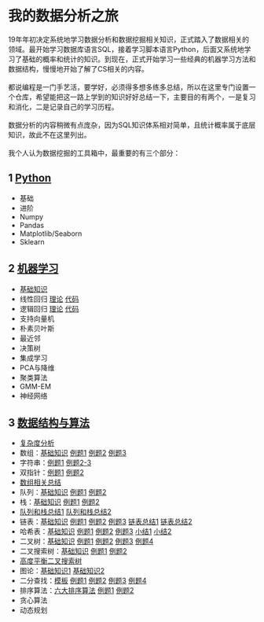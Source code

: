 # 我的数据分析之旅
19年年初决定系统地学习数据分析和数据挖掘相关知识，正式踏入了数据相关的领域。最开始学习数据库语言SQL，接着学习脚本语言Python，后面又系统地学习了基础的概率和统计的知识。到现在，正式开始学习一些经典的机器学习方法和数据结构，慢慢地开始了解了CS相关的内容。
<br><br>
都说编程是一门手艺活，要学好，必须得多想多练多总结，所以在这里专门设置一个仓库，希望能把这一路上学到的知识好好总结一下，主要目的有两个，一是复习和消化，二是记录自己的学习历程。
<br><br>
数据分析的内容稍微有点庞杂，因为SQL知识体系相对简单，且统计概率属于底层知识，故此不在这里列出。
<br><br>
我个人认为数据挖掘的工具箱中，最重要的有三个部分：
## 1 [Python](https://github.com/QuantumDriver/Hello_World/tree/master/Python)
- 基础
- 进阶
- Numpy
- Pandas
- Matplotlib/Seaborn
- Sklearn
## 2 [机器学习](https://github.com/QuantumDriver/Hello_World/tree/master/%E6%9C%BA%E5%99%A8%E5%AD%A6%E4%B9%A0)
- [基础知识](https://github.com/QuantumDriver/Hello_World/blob/master/%E6%9C%BA%E5%99%A8%E5%AD%A6%E4%B9%A0/%E6%9C%BA%E5%99%A8%E5%AD%A6%E4%B9%A0%E5%9F%BA%E7%A1%80%E6%A6%82%E5%BF%B5.ipynb)
- 线性回归 [理论](https://github.com/QuantumDriver/Hello_World/blob/master/%E6%9C%BA%E5%99%A8%E5%AD%A6%E4%B9%A0/%E7%BA%BF%E6%80%A7%E5%9B%9E%E5%BD%92.pdf) [代码](https://github.com/QuantumDriver/Hello_World/blob/master/%E6%9C%BA%E5%99%A8%E5%AD%A6%E4%B9%A0/%E7%BA%BF%E6%80%A7%E5%9B%9E%E5%BD%92%E4%BB%A3%E7%A0%81.ipynb)
- 逻辑回归 [理论](https://github.com/QuantumDriver/Hello_World/blob/master/%E6%9C%BA%E5%99%A8%E5%AD%A6%E4%B9%A0/%E9%80%BB%E8%BE%91%E5%9B%9E%E5%BD%92.pdf) [代码](https://github.com/QuantumDriver/Hello_World/blob/master/%E6%9C%BA%E5%99%A8%E5%AD%A6%E4%B9%A0/%E9%80%BB%E8%BE%91%E5%9B%9E%E5%BD%92%E4%BB%A3%E7%A0%81.ipynb)
- 支持向量机
- 朴素贝叶斯
- 最近邻
- 决策树
- 集成学习
- PCA与降维
- 聚类算法
- GMM-EM
- 神经网络
## 3 [数据结构与算法]()
- [复杂度分析](https://github.com/QuantumDriver/Hello_World/blob/master/%E6%95%B0%E6%8D%AE%E7%BB%93%E6%9E%84%E4%B8%8E%E7%AE%97%E6%B3%95/%E6%97%B6%E7%A9%BA%E9%97%B4%E5%A4%8D%E6%9D%82%E5%BA%A6.ipynb)
- 数组：[基础知识](https://github.com/QuantumDriver/Hello_World/blob/master/%E6%95%B0%E6%8D%AE%E7%BB%93%E6%9E%84%E4%B8%8E%E7%AE%97%E6%B3%95/%E6%95%B0%E7%BB%84.ipynb) [例题1](https://github.com/QuantumDriver/Hello_World/blob/master/%E6%95%B0%E6%8D%AE%E7%BB%93%E6%9E%84%E4%B8%8E%E7%AE%97%E6%B3%95/%E6%95%B0%E7%BB%84%E9%A2%98.ipynb) [例题2](https://github.com/QuantumDriver/Hello_World/blob/master/%E6%95%B0%E6%8D%AE%E7%BB%93%E6%9E%84%E4%B8%8E%E7%AE%97%E6%B3%95/%E4%BA%8C%E7%BB%B4%E6%95%B0%E7%BB%841.ipynb) [例题3](https://github.com/QuantumDriver/Hello_World/blob/master/%E6%95%B0%E6%8D%AE%E7%BB%93%E6%9E%84%E4%B8%8E%E7%AE%97%E6%B3%95/%E4%BA%8C%E7%BB%B4%E6%95%B0%E7%BB%842.ipynb)
- 字符串：[例题1](https://github.com/QuantumDriver/Hello_World/blob/master/%E6%95%B0%E6%8D%AE%E7%BB%93%E6%9E%84%E4%B8%8E%E7%AE%97%E6%B3%95/%E5%AD%97%E7%AC%A6%E4%B8%B21.ipynb) [例题2-3](https://github.com/QuantumDriver/Hello_World/blob/master/%E6%95%B0%E6%8D%AE%E7%BB%93%E6%9E%84%E4%B8%8E%E7%AE%97%E6%B3%95/%E5%AD%97%E7%AC%A6%E4%B8%B22-3.ipynb)
- 双指针：[例题1](https://github.com/QuantumDriver/Hello_World/blob/master/%E6%95%B0%E6%8D%AE%E7%BB%93%E6%9E%84%E4%B8%8E%E7%AE%97%E6%B3%95/%E5%8F%8C%E6%8C%87%E9%92%88%E6%8A%80%E5%B7%A7-1.ipynb) [例题2](https://github.com/QuantumDriver/Hello_World/blob/master/%E6%95%B0%E6%8D%AE%E7%BB%93%E6%9E%84%E4%B8%8E%E7%AE%97%E6%B3%95/%E5%8F%8C%E6%8C%87%E9%92%88%E6%8A%80%E5%B7%A7-2.ipynb)
- [数组相关总结](https://github.com/QuantumDriver/Hello_World/blob/master/%E6%95%B0%E6%8D%AE%E7%BB%93%E6%9E%84%E4%B8%8E%E7%AE%97%E6%B3%95/%E6%95%B0%E7%BB%84%E7%9B%B8%E5%85%B3%E6%80%BB%E7%BB%93.ipynb)
- 队列：[基础知识](https://github.com/QuantumDriver/Hello_World/blob/master/%E6%95%B0%E6%8D%AE%E7%BB%93%E6%9E%84%E4%B8%8E%E7%AE%97%E6%B3%95/%E9%98%9F%E5%88%97.ipynb) [例题1](https://github.com/QuantumDriver/Hello_World/blob/master/%E6%95%B0%E6%8D%AE%E7%BB%93%E6%9E%84%E4%B8%8E%E7%AE%97%E6%B3%95/%E9%98%9F%E5%88%97%E4%BE%8B%E9%A2%981.ipynb) [例题2](https://github.com/QuantumDriver/Hello_World/blob/master/%E6%95%B0%E6%8D%AE%E7%BB%93%E6%9E%84%E4%B8%8E%E7%AE%97%E6%B3%95/%E9%98%9F%E5%88%97%E4%BE%8B%E9%A2%982.ipynb)
- 栈：[基础知识](https://github.com/QuantumDriver/Hello_World/blob/master/%E6%95%B0%E6%8D%AE%E7%BB%93%E6%9E%84%E4%B8%8E%E7%AE%97%E6%B3%95/%E6%A0%88%E5%8F%8A%E4%BE%8B%E9%A2%98.ipynb) [例题1](https://github.com/QuantumDriver/Hello_World/blob/master/%E6%95%B0%E6%8D%AE%E7%BB%93%E6%9E%84%E4%B8%8E%E7%AE%97%E6%B3%95/%E6%A0%88%E4%BE%8B%E9%A2%982.ipynb) [例题2](https://github.com/QuantumDriver/Hello_World/blob/master/%E6%95%B0%E6%8D%AE%E7%BB%93%E6%9E%84%E4%B8%8E%E7%AE%97%E6%B3%95/%E6%A0%88%E4%BE%8B%E9%A2%983.ipynb)
- [队列和栈总结1](https://github.com/QuantumDriver/Hello_World/blob/master/%E6%95%B0%E6%8D%AE%E7%BB%93%E6%9E%84%E4%B8%8E%E7%AE%97%E6%B3%95/%E9%98%9F%E5%88%97%E5%92%8C%E6%A0%88%E6%80%BB%E7%BB%931.ipynb) [队列和栈总结2](https://github.com/QuantumDriver/Hello_World/blob/master/%E6%95%B0%E6%8D%AE%E7%BB%93%E6%9E%84%E4%B8%8E%E7%AE%97%E6%B3%95/%E9%98%9F%E5%88%97%E5%92%8C%E6%A0%88%E6%80%BB%E7%BB%932.ipynb)
- 链表：[基础知识](https://github.com/QuantumDriver/Hello_World/blob/master/%E6%95%B0%E6%8D%AE%E7%BB%93%E6%9E%84%E4%B8%8E%E7%AE%97%E6%B3%95/%E9%93%BE%E8%A1%A8.ipynb) [例题1](https://github.com/QuantumDriver/Hello_World/blob/master/%E6%95%B0%E6%8D%AE%E7%BB%93%E6%9E%84%E4%B8%8E%E7%AE%97%E6%B3%95/%E9%93%BE%E8%A1%A8%E4%BE%8B%E9%A2%981.ipynb) [例题2](https://github.com/QuantumDriver/Hello_World/blob/master/%E6%95%B0%E6%8D%AE%E7%BB%93%E6%9E%84%E4%B8%8E%E7%AE%97%E6%B3%95/%E9%93%BE%E8%A1%A8%E4%BE%8B%E9%A2%982.ipynb) [例题3](https://github.com/QuantumDriver/Hello_World/blob/master/%E6%95%B0%E6%8D%AE%E7%BB%93%E6%9E%84%E4%B8%8E%E7%AE%97%E6%B3%95/%E9%93%BE%E8%A1%A8%E4%BE%8B%E9%A2%983.ipynb) [链表总结1](https://github.com/QuantumDriver/Hello_World/blob/master/%E6%95%B0%E6%8D%AE%E7%BB%93%E6%9E%84%E4%B8%8E%E7%AE%97%E6%B3%95/%E9%93%BE%E8%A1%A8%E4%BE%8B%E9%A2%981.ipynb) [链表总结2](https://github.com/QuantumDriver/Hello_World/blob/master/%E6%95%B0%E6%8D%AE%E7%BB%93%E6%9E%84%E4%B8%8E%E7%AE%97%E6%B3%95/%E9%93%BE%E8%A1%A8%E5%B0%8F%E7%BB%932.ipynb)
- 哈希表：[基础知识](https://github.com/QuantumDriver/Hello_World/blob/master/%E6%95%B0%E6%8D%AE%E7%BB%93%E6%9E%84%E4%B8%8E%E7%AE%97%E6%B3%95/%E5%93%88%E5%B8%8C%E8%A1%A8.ipynb) [例题1](https://github.com/QuantumDriver/Hello_World/blob/master/%E6%95%B0%E6%8D%AE%E7%BB%93%E6%9E%84%E4%B8%8E%E7%AE%97%E6%B3%95/%E5%93%88%E5%B8%8C%E9%9B%86%E4%BE%8B%E9%A2%981.ipynb) [例题2](https://github.com/QuantumDriver/Hello_World/blob/master/%E6%95%B0%E6%8D%AE%E7%BB%93%E6%9E%84%E4%B8%8E%E7%AE%97%E6%B3%95/%E5%93%88%E5%B8%8C%E6%98%A0%E5%B0%84%E4%BE%8B%E9%A2%981.ipynb) [例题3](https://github.com/QuantumDriver/Hello_World/blob/master/%E6%95%B0%E6%8D%AE%E7%BB%93%E6%9E%84%E4%B8%8E%E7%AE%97%E6%B3%95/%E5%93%88%E5%B8%8C%E6%98%A0%E5%B0%84%E4%BE%8B%E9%A2%982.ipynb) [小结1](https://github.com/QuantumDriver/Hello_World/blob/master/%E6%95%B0%E6%8D%AE%E7%BB%93%E6%9E%84%E4%B8%8E%E7%AE%97%E6%B3%95/%E5%93%88%E5%B8%8C%E8%A1%A8%E5%B0%8F%E7%BB%931.ipynb) [小结2](https://github.com/QuantumDriver/Hello_World/blob/master/%E6%95%B0%E6%8D%AE%E7%BB%93%E6%9E%84%E4%B8%8E%E7%AE%97%E6%B3%95/%E5%93%88%E5%B8%8C%E8%A1%A8%E5%B0%8F%E7%BB%932.ipynb)
- 二叉树：[基础知识](https://github.com/QuantumDriver/Hello_World/blob/master/%E6%95%B0%E6%8D%AE%E7%BB%93%E6%9E%84%E4%B8%8E%E7%AE%97%E6%B3%95/%E4%BA%8C%E5%8F%89%E6%A0%91.ipynb) [例题1](https://github.com/QuantumDriver/Hello_World/blob/master/%E6%95%B0%E6%8D%AE%E7%BB%93%E6%9E%84%E4%B8%8E%E7%AE%97%E6%B3%95/%E4%BA%8C%E5%8F%89%E6%A0%91%E4%BE%8B%E9%A2%981.ipynb) [例题2](https://github.com/QuantumDriver/Hello_World/blob/master/%E6%95%B0%E6%8D%AE%E7%BB%93%E6%9E%84%E4%B8%8E%E7%AE%97%E6%B3%95/%E4%BA%8C%E5%8F%89%E6%A0%91%E4%BE%8B%E9%A2%982.ipynb) [例题3](https://github.com/QuantumDriver/Hello_World/blob/master/%E6%95%B0%E6%8D%AE%E7%BB%93%E6%9E%84%E4%B8%8E%E7%AE%97%E6%B3%95/%E4%BA%8C%E5%8F%89%E6%A0%91%E4%BE%8B%E9%A2%983.ipynb) [例题4](https://github.com/QuantumDriver/Hello_World/blob/master/%E6%95%B0%E6%8D%AE%E7%BB%93%E6%9E%84%E4%B8%8E%E7%AE%97%E6%B3%95/%E4%BA%8C%E5%8F%89%E6%A0%91%E4%BE%8B%E9%A2%984.ipynb)
- 二叉搜索树：[基础知识](https://github.com/QuantumDriver/Hello_World/blob/master/%E6%95%B0%E6%8D%AE%E7%BB%93%E6%9E%84%E4%B8%8E%E7%AE%97%E6%B3%95/%E4%BA%8C%E5%8F%89%E6%90%9C%E7%B4%A2%E6%A0%91.ipynb) [例题1](https://github.com/QuantumDriver/Hello_World/blob/master/%E6%95%B0%E6%8D%AE%E7%BB%93%E6%9E%84%E4%B8%8E%E7%AE%97%E6%B3%95/%E4%BA%8C%E5%8F%89%E6%90%9C%E7%B4%A2%E6%A0%91%E4%BE%8B%E9%A2%981.ipynb) [例题2](https://github.com/QuantumDriver/Hello_World/blob/master/%E6%95%B0%E6%8D%AE%E7%BB%93%E6%9E%84%E4%B8%8E%E7%AE%97%E6%B3%95/%E4%BA%8C%E5%8F%89%E6%90%9C%E7%B4%A2%E6%A0%91%E4%BE%8B%E9%A2%982.ipynb)
- [高度平衡二叉搜索树](https://github.com/QuantumDriver/Hello_World/blob/master/%E6%95%B0%E6%8D%AE%E7%BB%93%E6%9E%84%E4%B8%8E%E7%AE%97%E6%B3%95/%E9%AB%98%E5%BA%A6%E5%B9%B3%E8%A1%A1%E4%BA%8C%E5%8F%89%E6%A0%91.ipynb)
- 图论：[基础知识1](https://github.com/QuantumDriver/Hello_World/blob/master/%E6%95%B0%E6%8D%AE%E7%BB%93%E6%9E%84%E4%B8%8E%E7%AE%97%E6%B3%95/%E5%9B%BE%E8%AE%BA1.ipynb) [基础知识2](https://github.com/QuantumDriver/Hello_World/blob/master/%E6%95%B0%E6%8D%AE%E7%BB%93%E6%9E%84%E4%B8%8E%E7%AE%97%E6%B3%95/%E5%9B%BE%E8%AE%BA2.ipynb)
- 二分查找：[模板](https://github.com/QuantumDriver/Hello_World/blob/master/%E6%95%B0%E6%8D%AE%E7%BB%93%E6%9E%84%E4%B8%8E%E7%AE%97%E6%B3%95/%E4%BA%8C%E5%88%86%E6%9F%A5%E6%89%BE%E6%A8%A1%E6%9D%BF.ipynb) [例题1](https://github.com/QuantumDriver/Hello_World/blob/master/%E6%95%B0%E6%8D%AE%E7%BB%93%E6%9E%84%E4%B8%8E%E7%AE%97%E6%B3%95/%E4%BA%8C%E5%88%86%E6%9F%A5%E6%89%BE%E4%BE%8B%E9%A2%981.ipynb) [例题2](https://github.com/QuantumDriver/Hello_World/blob/master/%E6%95%B0%E6%8D%AE%E7%BB%93%E6%9E%84%E4%B8%8E%E7%AE%97%E6%B3%95/%E4%BA%8C%E5%88%86%E6%9F%A5%E6%89%BE%E4%BE%8B%E9%A2%982.ipynb) [例题3](https://github.com/QuantumDriver/Hello_World/blob/master/%E6%95%B0%E6%8D%AE%E7%BB%93%E6%9E%84%E4%B8%8E%E7%AE%97%E6%B3%95/%E4%BA%8C%E5%88%86%E6%9F%A5%E6%89%BE%E4%BE%8B%E9%A2%983.ipynb) [例题4](https://github.com/QuantumDriver/Hello_World/blob/master/%E6%95%B0%E6%8D%AE%E7%BB%93%E6%9E%84%E4%B8%8E%E7%AE%97%E6%B3%95/%E4%BA%8C%E5%88%86%E6%9F%A5%E6%89%BE%E4%BE%8B%E9%A2%984.ipynb)
- 排序算法：[六大排序算法](https://github.com/QuantumDriver/Hello_World/blob/master/数据结构与算法/排序算法.ipynb) [例题1]() [例题2]() 
- 贪心算法
- 动态规划
